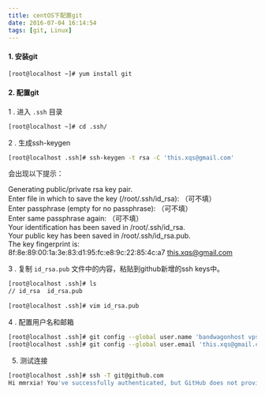 ```yaml
---
title: centOS下配置git
date: 2016-07-04 16:14:54
tags: [git, Linux]
---
```


#### 1. 安装git

```bash
[root@localhost ~]# yum install git
```

#### 2. 配置git

1 . 进入 `.ssh` 目录

```bash
[root@localhost ~]# cd .ssh/
```

2 . 生成ssh-keygen

```bash
[root@localhost .ssh]# ssh-keygen -t rsa -C 'this.xqs@gmail.com'
```

会出现以下提示：

Generating public/private rsa key pair.    
Enter file in which to save the key (/root/.ssh/id_rsa): （可不填）    
Enter passphrase (empty for no passphrase):  （可不填）    
Enter same passphrase again:  （可不填）    
Your identification has been saved in /root/.ssh/id_rsa.     
Your public key has been saved in /root/.ssh/id_rsa.pub.     
The key fingerprint is:        
8f:8e:89:00:1a:3e:83:d1:95:fc:e8:9c:22:85:4c:a7 this.xqs@gmail.com        
    
3 . 复制 `id_rsa.pub` 文件中的内容，粘贴到github新增的ssh keys中。

```bash
[root@localhost .ssh]# ls
// id_rsa  id_rsa.pub
   
[root@localhost .ssh]# vim id_rsa.pub 
```  

4 . 配置用户名和邮箱

```bash
[root@localhost .ssh]# git config --global user.name 'bandwagonhost vps'
[root@localhost .ssh]# git config --global user.email 'this.xqs@gmail.com'
```

5. 测试连接

```bash
[root@localhost .ssh]# ssh -T git@github.com
Hi mmrxia! You've successfully authenticated, but GitHub does not provide shell access.
```


